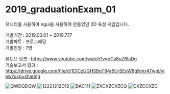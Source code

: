 # 2019_graduationExam_01
                                                    
                                                    
유니티를 사용하여 ngui을 사용하여 만들었던 2D 육성 게임입니다.                 

개발기간 : 2019.03.01 ~ 2019.7.17                                      
개발파트 : 프로그래밍                                       
개발인원 : 7명                             
                                                             
유트브 링크 : https://www.youtube.com/watch?v=oCa8uZ6IaDg                
기술보고서 링크 : https://drive.google.com/file/d/1DlCzUGHSBgT94r5UrSEoW8gNntr47wpl/view?usp=sharing
                                                                                                                                                                             
                                                                                                                                                                             
                                                          
                                                                                                                                                                             
                                                                                                                                                                             
                                                                                                                                                                             
                                                                                                                                                                             
                                                          
                                                                                                                                                                             
                                                                                                                                                                             
                                                                                                                                                                             
                                                                                                                   
![QWDQDQW](https://user-images.githubusercontent.com/71114491/148649168-ad8120e2-ee35-458e-8221-3f847facb5ff.PNG)
![12221212D12](https://user-images.githubusercontent.com/71114491/148649172-54f620af-3d76-4b95-abcd-1c629644ca0d.PNG)
![DAC111](https://user-images.githubusercontent.com/71114491/148649173-c185a6d4-5c25-4395-a005-33d28ac19bd5.PNG)
![ZXCXZCXZCQ](https://user-images.githubusercontent.com/71114491/148649175-8878dd7a-99fb-44b6-9fd0-59294bf5a267.PNG)
![CXZCCXZC](https://user-images.githubusercontent.com/71114491/148649176-3af78788-52e1-4bdf-8cda-8a4485245898.PNG)
